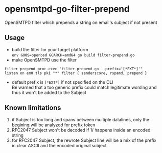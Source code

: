 # opensmtpd-go-filter-prepend
OpenSMTPD filter which prepends a string on email's subject if not present

## Usage
* build the filter for your target platform  
`env GOOS=openbsd GOARCH=amd64 go build filter-prepend.go`
* make OpenSMTPD use the filter
```
filter prepend proc-exec "filter-prepend-go --prefix='[*EXT*]'"
listen on em0 tls pki "*" filter { senderscore, rspamd, prepend }
```
* default prefix is `[*EXT*]` if not specified on the CLI  
Be warned that a too generic prefix could match legitimate wording and thus it won't be added to the Subject

## Known limitations
1. if Subject is too long and spans between multiple datalines, only the begining will be analyzed for prefix token
2. RFC2047 Subject won't be decoded if 1/ happens inside an encoded string
3. for RFC2047 Subject, the rewrote Subject line will be a mix of the prefix in clear ASCII and the encoded original subject

